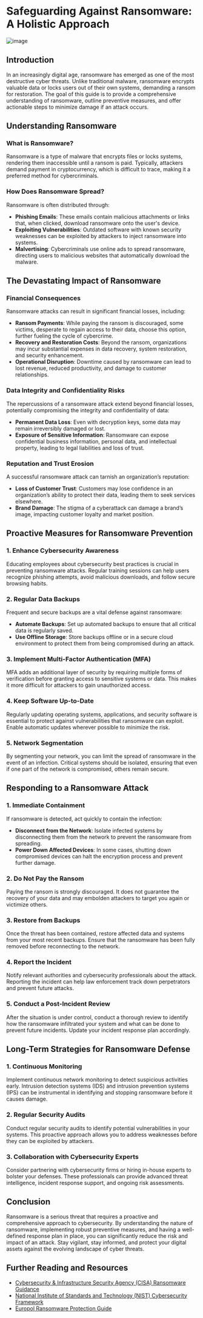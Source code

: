# Safeguarding Against Ransomware: A Holistic Approach

![image](https://securityintelligence.com/wp-content/webp-express/webp-images/doc-root/wp-content/uploads/2018/09/si-ransomware-101-feature.png.webp)

## **Introduction**

In an increasingly digital age, ransomware has emerged as one of the most destructive cyber threats. Unlike traditional malware, ransomware encrypts valuable data or locks users out of their own systems, demanding a ransom for restoration. The goal of this guide is to provide a comprehensive understanding of ransomware, outline preventive measures, and offer actionable steps to minimize damage if an attack occurs.

## **Understanding Ransomware**

### **What is Ransomware?**

Ransomware is a type of malware that encrypts files or locks systems, rendering them inaccessible until a ransom is paid. Typically, attackers demand payment in cryptocurrency, which is difficult to trace, making it a preferred method for cybercriminals.

### **How Does Ransomware Spread?**

Ransomware is often distributed through:

- **Phishing Emails**: These emails contain malicious attachments or links that, when clicked, download ransomware onto the user's device.
- **Exploiting Vulnerabilities**: Outdated software with known security weaknesses can be exploited by attackers to inject ransomware into systems.
- **Malvertising**: Cybercriminals use online ads to spread ransomware, directing users to malicious websites that automatically download the malware.

## **The Devastating Impact of Ransomware**

### **Financial Consequences**

Ransomware attacks can result in significant financial losses, including:

- **Ransom Payments**: While paying the ransom is discouraged, some victims, desperate to regain access to their data, choose this option, further fueling the cycle of cybercrime.
- **Recovery and Restoration Costs**: Beyond the ransom, organizations may incur substantial expenses in data recovery, system restoration, and security enhancement.
- **Operational Disruption**: Downtime caused by ransomware can lead to lost revenue, reduced productivity, and damage to customer relationships.

### **Data Integrity and Confidentiality Risks**

The repercussions of a ransomware attack extend beyond financial losses, potentially compromising the integrity and confidentiality of data:

- **Permanent Data Loss**: Even with decryption keys, some data may remain irreversibly damaged or lost.
- **Exposure of Sensitive Information**: Ransomware can expose confidential business information, personal data, and intellectual property, leading to legal liabilities and loss of trust.

### **Reputation and Trust Erosion**

A successful ransomware attack can tarnish an organization’s reputation:

- **Loss of Customer Trust**: Customers may lose confidence in an organization’s ability to protect their data, leading them to seek services elsewhere.
- **Brand Damage**: The stigma of a cyberattack can damage a brand’s image, impacting customer loyalty and market position.

## **Proactive Measures for Ransomware Prevention**

### **1. Enhance Cybersecurity Awareness**

Educating employees about cybersecurity best practices is crucial in preventing ransomware attacks. Regular training sessions can help users recognize phishing attempts, avoid malicious downloads, and follow secure browsing habits.

### **2. Regular Data Backups**

Frequent and secure backups are a vital defense against ransomware:

- **Automate Backups**: Set up automated backups to ensure that all critical data is regularly saved.
- **Use Offline Storage**: Store backups offline or in a secure cloud environment to protect them from being compromised during an attack.

### **3. Implement Multi-Factor Authentication (MFA)**

MFA adds an additional layer of security by requiring multiple forms of verification before granting access to sensitive systems or data. This makes it more difficult for attackers to gain unauthorized access.

### **4. Keep Software Up-to-Date**

Regularly updating operating systems, applications, and security software is essential to protect against vulnerabilities that ransomware can exploit. Enable automatic updates wherever possible to minimize the risk.

### **5. Network Segmentation**

By segmenting your network, you can limit the spread of ransomware in the event of an infection. Critical systems should be isolated, ensuring that even if one part of the network is compromised, others remain secure.

## **Responding to a Ransomware Attack**

### **1. Immediate Containment**

If ransomware is detected, act quickly to contain the infection:

- **Disconnect from the Network**: Isolate infected systems by disconnecting them from the network to prevent the ransomware from spreading.
- **Power Down Affected Devices**: In some cases, shutting down compromised devices can halt the encryption process and prevent further damage.

### **2. Do Not Pay the Ransom**

Paying the ransom is strongly discouraged. It does not guarantee the recovery of your data and may embolden attackers to target you again or victimize others.

### **3. Restore from Backups**

Once the threat has been contained, restore affected data and systems from your most recent backups. Ensure that the ransomware has been fully removed before reconnecting to the network.

### **4. Report the Incident**

Notify relevant authorities and cybersecurity professionals about the attack. Reporting the incident can help law enforcement track down perpetrators and prevent future attacks.

### **5. Conduct a Post-Incident Review**

After the situation is under control, conduct a thorough review to identify how the ransomware infiltrated your system and what can be done to prevent future incidents. Update your incident response plan accordingly.

## **Long-Term Strategies for Ransomware Defense**

### **1. Continuous Monitoring**

Implement continuous network monitoring to detect suspicious activities early. Intrusion detection systems (IDS) and intrusion prevention systems (IPS) can be instrumental in identifying and stopping ransomware before it causes damage.

### **2. Regular Security Audits**

Conduct regular security audits to identify potential vulnerabilities in your systems. This proactive approach allows you to address weaknesses before they can be exploited by attackers.

### **3. Collaboration with Cybersecurity Experts**

Consider partnering with cybersecurity firms or hiring in-house experts to bolster your defenses. These professionals can provide advanced threat intelligence, incident response support, and ongoing risk assessments.

## **Conclusion**

Ransomware is a serious threat that requires a proactive and comprehensive approach to cybersecurity. By understanding the nature of ransomware, implementing robust preventive measures, and having a well-defined response plan in place, you can significantly reduce the risk and impact of an attack. Stay vigilant, stay informed, and protect your digital assets against the evolving landscape of cyber threats.

## **Further Reading and Resources**

- [Cybersecurity & Infrastructure Security Agency (CISA) Ransomware Guidance](https://www.cisa.gov/stopransomware)
- [National Institute of Standards and Technology (NIST) Cybersecurity Framework](https://www.nist.gov/cyberframework)
- [Europol Ransomware Protection Guide](https://www.europol.europa.eu/ransomware)
